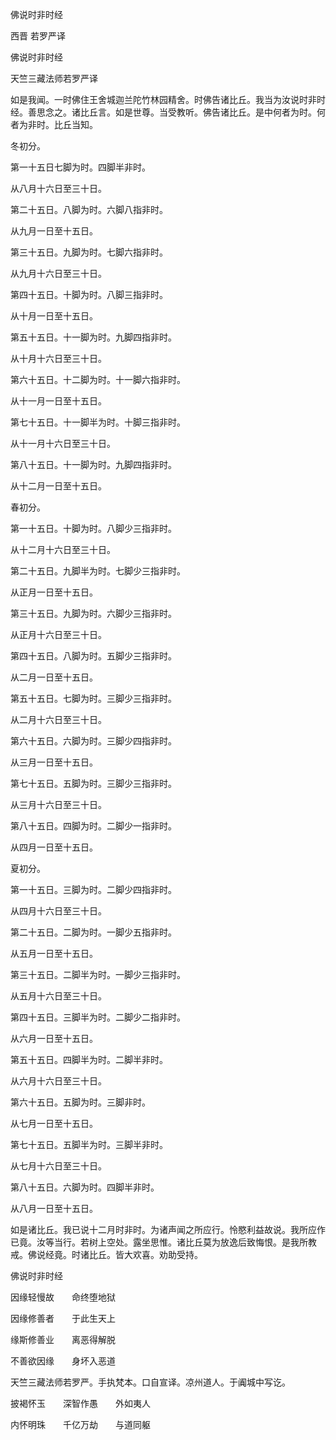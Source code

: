   佛说时非时经  

西晋 若罗严译  

佛说时非时经  

天竺三藏法师若罗严译  

如是我闻。一时佛住王舍城迦兰陀竹林园精舍。时佛告诸比丘。我当为汝说时非时经。善思念之。诸比丘言。如是世尊。当受教听。佛告诸比丘。是中何者为时。何者为非时。比丘当知。  

冬初分。  

第一十五日七脚为时。四脚半非时。  

从八月十六日至三十日。  

第二十五日。八脚为时。六脚八指非时。  

从九月一日至十五日。  

第三十五日。九脚为时。七脚六指非时。  

从九月十六日至三十日。  

第四十五日。十脚为时。八脚三指非时。  

从十月一日至十五日。  

第五十五日。十一脚为时。九脚四指非时。  

从十月十六日至三十日。  

第六十五日。十二脚为时。十一脚六指非时。  

从十一月一日至十五日。  

第七十五日。十一脚半为时。十脚三指非时。  

从十一月十六日至三十日。  

第八十五日。十一脚为时。九脚四指非时。  

从十二月一日至十五日。  

春初分。  

第一十五日。十脚为时。八脚少三指非时。  

从十二月十六日至三十日。  

第二十五日。九脚半为时。七脚少三指非时。  

从正月一日至十五日。  

第三十五日。九脚为时。六脚少三指非时。  

从正月十六日至三十日。  

第四十五日。八脚为时。五脚少三指非时。  

从二月一日至十五日。  

第五十五日。七脚为时。三脚少三指非时。  

从二月十六日至三十日。  

第六十五日。六脚为时。三脚少四指非时。  

从三月一日至十五日。  

第七十五日。五脚为时。三脚少三指非时。  

从三月十六日至三十日。  

第八十五日。四脚为时。二脚少一指非时。  

从四月一日至十五日。  

夏初分。  

第一十五日。三脚为时。二脚少四指非时。  

从四月十六日至三十日。  

第二十五日。二脚为时。一脚少五指非时。  

从五月一日至十五日。  

第三十五日。二脚半为时。一脚少三指非时。  

从五月十六日至三十日。  

第四十五日。三脚半为时。二脚少二指非时。  

从六月一日至十五日。  

第五十五日。四脚半为时。二脚半非时。  

从六月十六日至三十日。  

第六十五日。五脚为时。三脚非时。  

从七月一日至十五日。  

第七十五日。五脚半为时。三脚半非时。  

从七月十六日至三十日。  

第八十五日。六脚为时。四脚半非时。  

从八月一日至十五日。  

如是诸比丘。我已说十二月时非时。为诸声闻之所应行。怜愍利益故说。我所应作已竟。汝等当行。若树上空处。露坐思惟。诸比丘莫为放逸后致悔恨。是我所教戒。佛说经竟。时诸比丘。皆大欢喜。劝助受持。  

佛说时非时经  

因缘轻慢故　　命终堕地狱  

因缘修善者　　于此生天上  

缘斯修善业　　离恶得解脱  

不善欲因缘　　身坏入恶道  

天竺三藏法师若罗严。手执梵本。口自宣译。凉州道人。于阗城中写讫。  

披褐怀玉　　深智作愚　　外如夷人  

内怀明珠　　千亿万劫　　与道同躯  
